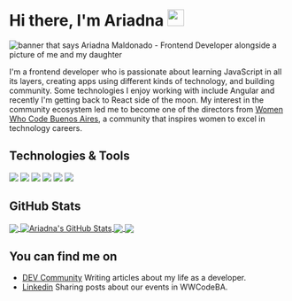 # Hi there, I'm Ariadna <img src="https://github.com/Amaldonado7/Ariadna/blob/ee08aaacb7b7ef551c3d69e704b162750bf37098/wave.gif" width="30px">

<img src="https://github.com/Amaldonado7/Ariadna/blob/ee08aaacb7b7ef551c3d69e704b162750bf37098/Banner-github.png" alt="banner that says Ariadna Maldonado - Frontend Developer alongside a picture of me and my daughter">

I'm a frontend developer who is passionate about learning JavaScript in all its layers, creating apps using different kinds of technology, and building community. Some technologies I enjoy working with include Angular and recently I'm getting back to React side of the moon. My interest in the community ecosystem led me to become one of the directors from <a href="https://www.womenwhocode.com/buenosaires">Women Who Code Buenos Aires</a>, a community that inspires women to excel in technology careers.

## Technologies & Tools
![](https://img.shields.io/badge/Editor-Visual-Studio-Code-informational?style=flat&logo=visual-studio-code&logoColor=white&color=2bbc8a)
![](https://img.shields.io/badge/Code-JavaScript-informational?style=flat&logo=javascript&logoColor=white&color=2bbc8a)
![](https://img.shields.io/badge/Code-React-informational?style=flat&logo=react&logoColor=white&color=2bbc8a)
![](https://img.shields.io/badge/Code-Angular-informational?style=flat&logo=angular&logoColor=white&color=2bbc8a)
![](https://img.shields.io/badge/Shell-Bash-informational?style=flat&logo=gnu-bash&logoColor=white&color=2bbc8a)
![](https://img.shields.io/badge/Tools-Docker-informational?style=flat&logo=docker&logoColor=white&color=2bbc8a)

## GitHub Stats

<a href="https://github.com/Amaldonado7/Ariadna">
  <img align="center" src="https://github-readme-stats.vercel.app/api/top-langs/?username=Amaldonado7&hide=java,html&title_color=ffffff&text_color=c9cacc&icon_color=2bbc8a&bg_color=1d1f21" />
</a>

<a href="https://github.com/Amaldonado7/Ariadna">
  <img align="center" src="https://github-readme-stats.vercel.app/api?username=Amaldonado7&show_icons=true&line_height=27&count_private=true&title_color=ffffff&text_color=c9cacc&icon_color=2bbc8a&bg_color=1d1f21" alt="Ariadna's GitHub Stats" />
</a>

<a href="https://github.com/Amaldonado7/Globify-Vanillajs">
  <img align="center" src="https://github-readme-stats.vercel.app/api/pin/?username=Amaldonado7&repo=Globify-Vanillajs&title_color=ffffff&text_color=c9cacc&icon_color=2bbc8a&bg_color=1d1f21" />
</a>

<a href="https://github.com/Amaldonado7/Globify-Angular">
  <img align="center" src="https://github-readme-stats.vercel.app/api/pin/?username=Amaldonado7&repo=Globify-Angular&title_color=ffffff&text_color=c9cacc&icon_color=2bbc8a&bg_color=1d1f21" />
</a>    

## You can find me on
- <a href="https://dev.to/cocotlandia">DEV Community</a> Writing articles about my life as a developer.
- <a href="https://www.linkedin.com/in/ariadnamaldonado1/">Linkedin</a> Sharing posts about our events in WWCodeBA.
